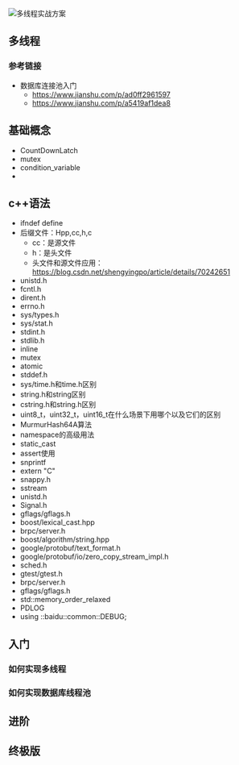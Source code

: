 

![多线程实战方案](https://github.com/MagnetoWang/ideas-I-guess/blob/master/markdown-for-document-organization-management/manage-pictures/multithread-practice.png)



## 多线程

### 参考链接

- 数据库连接池入门
  - https://www.jianshu.com/p/ad0ff2961597
  - https://www.jianshu.com/p/a5419af1dea8



## 基础概念

- CountDownLatch
- mutex
- condition_variable
-  



## c++语法

- ifndef define
- 后缀文件：Hpp,cc,h,c
  - cc：是源文件
  - h：是头文件
  - 头文件和源文件应用：https://blog.csdn.net/shengyingpo/article/details/70242651
- unistd.h
- fcntl.h
- dirent.h
- errno.h
- sys/types.h
- sys/stat.h
- stdint.h
- stdlib.h
- inline
- mutex
- atomic
- stddef.h
- sys/time.h和time.h区别
- string.h和string区别
- cstring.h和string.h区别
- uint8_t，uint32_t，uint16_t在什么场景下用哪个以及它们的区别
- MurmurHash64A算法
- namespace的高级用法
- static_cast
- assert使用
- snprintf
- extern "C"
- snappy.h
- sstream
- unistd.h
- Signal.h
- gflags/gflags.h
- boost/lexical_cast.hpp
- brpc/server.h
- boost/algorithm/string.hpp
- google/protobuf/text_format.h
- google/protobuf/io/zero_copy_stream_impl.h
- sched.h
- gtest/gtest.h
- brpc/server.h
- gflags/gflags.h
- std::memory_order_relaxed
- PDLOG
- using ::baidu::common::DEBUG;



## 入门

### 如何实现多线程

### 如何实现数据库线程池





## 进阶

## 终极版